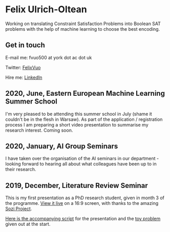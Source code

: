 # Felix Ulrich-Oltean

Working on translating Constraint Satisfaction Problems into Boolean
SAT problems with the help of machine learning to choose the best
encoding.


## Get in touch

E-mail me: fvuo500 at york dot ac dot uk

Twitter: [FelixVuo](https://twitter.com/FelixVuo)

Hire me: [LinkedIn](https://www.linkedin.com/in/felix-ulrich-oltean/)


## 2020, June, Eastern European Machine Learning Summer School

I'm very pleased to be attending this summer school in July (shame it
couldn't be in the flesh in Warsaw).  As part of the application /
registration process I am preparing a short video presentation to
summarise my research interest.  Coming soon.

## 2020, January, AI Group Seminars

I have taken over the organisation of the AI seminars in our
department - looking forward to hearing all about what colleagues have
been up to in their research.

## 2019, December, Literature Review Seminar

This is my first presentation as a PhD research student, given in
month 3 of the programme.  [View it
live](litreview/lrseminar.sozi.html) on a 16:9 screen, with thanks to
the amazing [Sozi Project](https://sozi.baierouge.fr/).

[Here is the accompanying script](litreview/script.pdf) for the
presentation and the [toy problem](litreview/treeproblemprintout.pdf)
given out at the start.
